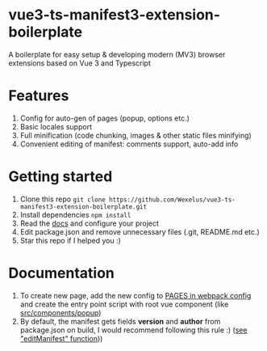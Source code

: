 # vue3-ts-manifest3-extension-boilerplate
A boilerplate for easy setup & developing modern (MV3) browser extensions based on Vue 3 and Typescript
# Features
  1. Config for auto-gen of pages (popup, options etc.)
  1. Basic locales support
  1. Full minification (code chunking, images &  other static files minifying)
  1. Convenient editing of manifest: comments support, auto-add info 

# Getting started
 1. Clone this repo ```git clone https://github.com/Wexelus/vue3-ts-manifest3-extension-boilerplate.git```
 1. Install dependencies ```npm install```
 1. Read the [docs](#documentation) and configure your project
 1. Edit package.json and remove unnecessary files (.git, README.md etc.)
 1. Star this repo if I helped you :)

# Documentation
  1. To create new page, add the new config to [PAGES in webpack config](webpack.config.js#L20) and create the entry point script with root vue component (like [src/components/popup](src/components/popup))
  2. By default, the manifest gets fields **version** and **author** from package.json on build, I would recommend following this rule :) ([see "editManifest" function](webpack.utils.js#L40)))